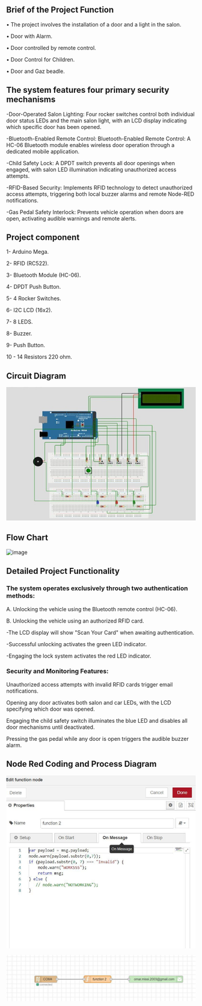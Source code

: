 ## Brief of the Project Function

• The project involves the installation of a door and a light in the salon. 

• Door with Alarm. 

• Door controlled by remote control. 

• Door Control for Children.

• Door and Gaz beadle. 

## The system features four primary security mechanisms

-Door-Operated Salon Lighting: Four rocker switches control both individual door status LEDs and the main salon light, with an LCD display indicating which specific door has been opened.

-Bluetooth-Enabled Remote Control: Bluetooth-Enabled Remote Control: A HC-06 Bluetooth module enables wireless door operation through a dedicated mobile application.

-Child Safety Lock: A DPDT switch prevents all door openings when engaged, with salon LED illumination indicating unauthorized access attempts.

-RFID-Based Security: Implements RFID technology to detect unauthorized access attempts, triggering both local buzzer alarms and remote Node-RED notifications.

-Gas Pedal Safety Interlock: Prevents vehicle operation when doors are open, activating audible warnings and remote alerts.

## Project component

1-  Arduino Mega. 

2-  RFID (RC522). 

3-  Bluetooth Module (HC-06). 

4-  DPDT Push Button. 

5-  4 Rocker Switches. 

6-  I2C LCD (16x2). 

7-  8 LEDS. 

8-  Buzzer. 

9-  Push Button. 

10 - 14 Resistors 220 ohm. 

## Circuit Diagram

![image](https://github.com/Ahmed-Taha28/Vehicle-Security-System/blob/main/Images/Circuit_Diagram.jpg)

## Flow Chart

![image]([https://via.placeholder.com/800x400?text=Main+Interface](https://github.com/Ahmed-Taha28/Vehicle-Security-System/blob/main/Images/Flow_%20Chart.jpg))

## Detailed Project Functionality

### The system operates exclusively through two authentication methods: 

A. Unlocking the vehicle using the Bluetooth remote control (HC-06).

B. Unlocking the vehicle using an authorized RFID card.

-The LCD display will show "Scan Your Card" when awaiting authentication.

-Successful unlocking activates the green LED indicator.

-Engaging the lock system activates the red LED indicator.

### Security and Monitoring Features:

Unauthorized access attempts with invalid RFID cards trigger email notifications.

Opening any door activates both salon and car LEDs, with the LCD specifying which door was opened.

Engaging the child safety switch illuminates the blue LED and disables all door mechanisms until deactivated.

Pressing the gas pedal while any door is open triggers the audible buzzer alarm.

## Node Red Coding and Process Diagram

![image](https://github.com/Ahmed-Taha28/Vehicle-Security-System/blob/main/Images/Node_Red_Code.jpg)


![image](https://github.com/Ahmed-Taha28/Vehicle-Security-System/blob/main/Images/Process_Diagram.jpg)
